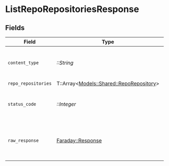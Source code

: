 # ListRepoRepositoriesResponse


## Fields

| Field                                                                             | Type                                                                              | Required                                                                          | Description                                                                       |
| --------------------------------------------------------------------------------- | --------------------------------------------------------------------------------- | --------------------------------------------------------------------------------- | --------------------------------------------------------------------------------- |
| `content_type`                                                                    | *::String*                                                                        | :heavy_check_mark:                                                                | HTTP response content type for this operation                                     |
| `repo_repositories`                                                               | T::Array<[Models::Shared::RepoRepository](../../models/shared/reporepository.md)> | :heavy_minus_sign:                                                                | Successful                                                                        |
| `status_code`                                                                     | *::Integer*                                                                       | :heavy_check_mark:                                                                | HTTP response status code for this operation                                      |
| `raw_response`                                                                    | [Faraday::Response](https://www.rubydoc.info/gems/faraday/Faraday/Response)       | :heavy_check_mark:                                                                | Raw HTTP response; suitable for custom response parsing                           |